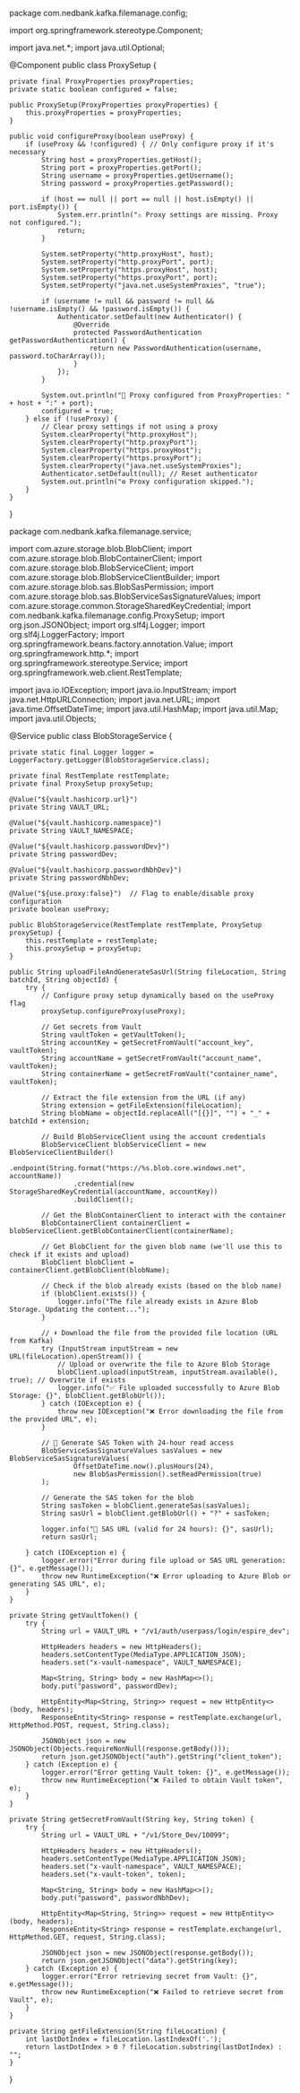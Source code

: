 package com.nedbank.kafka.filemanage.config;

import org.springframework.stereotype.Component;

import java.net.*;
import java.util.Optional;

@Component
public class ProxySetup {

    private final ProxyProperties proxyProperties;
    private static boolean configured = false;

    public ProxySetup(ProxyProperties proxyProperties) {
        this.proxyProperties = proxyProperties;
    }

    public void configureProxy(boolean useProxy) {
        if (useProxy && !configured) { // Only configure proxy if it's necessary
            String host = proxyProperties.getHost();
            String port = proxyProperties.getPort();
            String username = proxyProperties.getUsername();
            String password = proxyProperties.getPassword();

            if (host == null || port == null || host.isEmpty() || port.isEmpty()) {
                System.err.println("⚠️ Proxy settings are missing. Proxy not configured.");
                return;
            }

            System.setProperty("http.proxyHost", host);
            System.setProperty("http.proxyPort", port);
            System.setProperty("https.proxyHost", host);
            System.setProperty("https.proxyPort", port);
            System.setProperty("java.net.useSystemProxies", "true");

            if (username != null && password != null && !username.isEmpty() && !password.isEmpty()) {
                Authenticator.setDefault(new Authenticator() {
                    @Override
                    protected PasswordAuthentication getPasswordAuthentication() {
                        return new PasswordAuthentication(username, password.toCharArray());
                    }
                });
            }

            System.out.println("🔧 Proxy configured from ProxyProperties: " + host + ":" + port);
            configured = true;
        } else if (!useProxy) {
            // Clear proxy settings if not using a proxy
            System.clearProperty("http.proxyHost");
            System.clearProperty("http.proxyPort");
            System.clearProperty("https.proxyHost");
            System.clearProperty("https.proxyPort");
            System.clearProperty("java.net.useSystemProxies");
            Authenticator.setDefault(null); // Reset authenticator
            System.out.println("⚙️ Proxy configuration skipped.");
        }
    }
}

package com.nedbank.kafka.filemanage.service;

import com.azure.storage.blob.BlobClient;
import com.azure.storage.blob.BlobContainerClient;
import com.azure.storage.blob.BlobServiceClient;
import com.azure.storage.blob.BlobServiceClientBuilder;
import com.azure.storage.blob.sas.BlobSasPermission;
import com.azure.storage.blob.sas.BlobServiceSasSignatureValues;
import com.azure.storage.common.StorageSharedKeyCredential;
import com.nedbank.kafka.filemanage.config.ProxySetup;
import org.json.JSONObject;
import org.slf4j.Logger;
import org.slf4j.LoggerFactory;
import org.springframework.beans.factory.annotation.Value;
import org.springframework.http.*;
import org.springframework.stereotype.Service;
import org.springframework.web.client.RestTemplate;

import java.io.IOException;
import java.io.InputStream;
import java.net.HttpURLConnection;
import java.net.URL;
import java.time.OffsetDateTime;
import java.util.HashMap;
import java.util.Map;
import java.util.Objects;

@Service
public class BlobStorageService {

    private static final Logger logger = LoggerFactory.getLogger(BlobStorageService.class);

    private final RestTemplate restTemplate;
    private final ProxySetup proxySetup;

    @Value("${vault.hashicorp.url}")
    private String VAULT_URL;

    @Value("${vault.hashicorp.namespace}")
    private String VAULT_NAMESPACE;

    @Value("${vault.hashicorp.passwordDev}")
    private String passwordDev;

    @Value("${vault.hashicorp.passwordNbhDev}")
    private String passwordNbhDev;

    @Value("${use.proxy:false}")  // Flag to enable/disable proxy configuration
    private boolean useProxy;

    public BlobStorageService(RestTemplate restTemplate, ProxySetup proxySetup) {
        this.restTemplate = restTemplate;
        this.proxySetup = proxySetup;
    }

    public String uploadFileAndGenerateSasUrl(String fileLocation, String batchId, String objectId) {
        try {
            // Configure proxy setup dynamically based on the useProxy flag
            proxySetup.configureProxy(useProxy);

            // Get secrets from Vault
            String vaultToken = getVaultToken();
            String accountKey = getSecretFromVault("account_key", vaultToken);
            String accountName = getSecretFromVault("account_name", vaultToken);
            String containerName = getSecretFromVault("container_name", vaultToken);

            // Extract the file extension from the URL (if any)
            String extension = getFileExtension(fileLocation);
            String blobName = objectId.replaceAll("[{}]", "") + "_" + batchId + extension;

            // Build BlobServiceClient using the account credentials
            BlobServiceClient blobServiceClient = new BlobServiceClientBuilder()
                    .endpoint(String.format("https://%s.blob.core.windows.net", accountName))
                    .credential(new StorageSharedKeyCredential(accountName, accountKey))
                    .buildClient();

            // Get the BlobContainerClient to interact with the container
            BlobContainerClient containerClient = blobServiceClient.getBlobContainerClient(containerName);

            // Get BlobClient for the given blob name (we'll use this to check if it exists and upload)
            BlobClient blobClient = containerClient.getBlobClient(blobName);

            // Check if the blob already exists (based on the blob name)
            if (blobClient.exists()) {
                logger.info("The file already exists in Azure Blob Storage. Updating the content...");
            }

            // ⬇️ Download the file from the provided file location (URL from Kafka)
            try (InputStream inputStream = new URL(fileLocation).openStream()) {
                // Upload or overwrite the file to Azure Blob Storage
                blobClient.upload(inputStream, inputStream.available(), true); // Overwrite if exists
                logger.info("✅ File uploaded successfully to Azure Blob Storage: {}", blobClient.getBlobUrl());
            } catch (IOException e) {
                throw new IOException("❌ Error downloading the file from the provided URL", e);
            }

            // 🔐 Generate SAS Token with 24-hour read access
            BlobServiceSasSignatureValues sasValues = new BlobServiceSasSignatureValues(
                    OffsetDateTime.now().plusHours(24),
                    new BlobSasPermission().setReadPermission(true)
            );

            // Generate the SAS token for the blob
            String sasToken = blobClient.generateSas(sasValues);
            String sasUrl = blobClient.getBlobUrl() + "?" + sasToken;

            logger.info("🔐 SAS URL (valid for 24 hours): {}", sasUrl);
            return sasUrl;

        } catch (IOException e) {
            logger.error("Error during file upload or SAS URL generation: {}", e.getMessage());
            throw new RuntimeException("❌ Error uploading to Azure Blob or generating SAS URL", e);
        }
    }

    private String getVaultToken() {
        try {
            String url = VAULT_URL + "/v1/auth/userpass/login/espire_dev";

            HttpHeaders headers = new HttpHeaders();
            headers.setContentType(MediaType.APPLICATION_JSON);
            headers.set("x-vault-namespace", VAULT_NAMESPACE);

            Map<String, String> body = new HashMap<>();
            body.put("password", passwordDev);

            HttpEntity<Map<String, String>> request = new HttpEntity<>(body, headers);
            ResponseEntity<String> response = restTemplate.exchange(url, HttpMethod.POST, request, String.class);

            JSONObject json = new JSONObject(Objects.requireNonNull(response.getBody()));
            return json.getJSONObject("auth").getString("client_token");
        } catch (Exception e) {
            logger.error("Error getting Vault token: {}", e.getMessage());
            throw new RuntimeException("❌ Failed to obtain Vault token", e);
        }
    }

    private String getSecretFromVault(String key, String token) {
        try {
            String url = VAULT_URL + "/v1/Store_Dev/10099";

            HttpHeaders headers = new HttpHeaders();
            headers.setContentType(MediaType.APPLICATION_JSON);
            headers.set("x-vault-namespace", VAULT_NAMESPACE);
            headers.set("x-vault-token", token);

            Map<String, String> body = new HashMap<>();
            body.put("password", passwordNbhDev);

            HttpEntity<Map<String, String>> request = new HttpEntity<>(body, headers);
            ResponseEntity<String> response = restTemplate.exchange(url, HttpMethod.GET, request, String.class);

            JSONObject json = new JSONObject(response.getBody());
            return json.getJSONObject("data").getString(key);
        } catch (Exception e) {
            logger.error("Error retrieving secret from Vault: {}", e.getMessage());
            throw new RuntimeException("❌ Failed to retrieve secret from Vault", e);
        }
    }

    private String getFileExtension(String fileLocation) {
        int lastDotIndex = fileLocation.lastIndexOf('.');
        return lastDotIndex > 0 ? fileLocation.substring(lastDotIndex) : "";
    }
}
